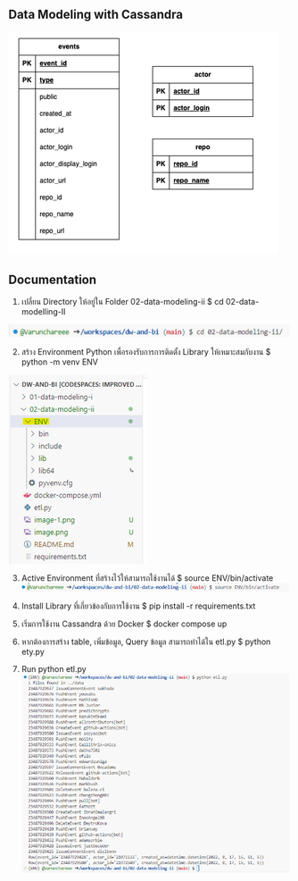## Data Modeling with Cassandra

![Alt text](image.png)

## Documentation

1. เปลี่ยน Directory ให้อยู่ใน Folder 02-data-modeling-ii
$ cd 02-data-modelling-II

![Alt text](image-1.png)

2. สร้าง Environment Python เพื่อรองรับการการติดตั้ง Library ให้เหมาะสมกับงาน
$ python -m venv ENV

![Alt text](image-2.png)

3. Active Environment ที่สร้างไว้ให้สามารถใช้งานได้
$ source ENV/bin/activate
![Alt text](image-3.png)

4. Install Library ที่เกี่ยวข้องกับการใช้งาน
$ pip install -r requirements.txt

5. เริ่มการใช้งาน Cassandra ด้วย Docker
$ docker compose up

6. หากต้องการสร้าง table, เพิ่มข้อมูล, Query ข้อมูล สามารถทำได้ใน etl.py
$ python ety.py

7. Run python etl.py
![Alt text](image-4.png)
